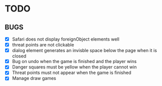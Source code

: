 # TODO

## BUGS
- [x] Safari does not display foreignObject elements well 
- [x] threat points are not clickable
- [x] dialog element generates an invisble space below the page when it is closed
- [x] Bug on undo when the game is finished and the player wins
- [x] Danger squares must be yellow when the player cannot win
- [x] Threat points must not appear when the game is finished
- [x] Manage draw games